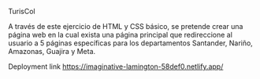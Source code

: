 TurisCol

A través de este ejercicio de HTML y CSS básico, se pretende crear una página web en la cual exista una página principal que redireccione al usuario a 5 páginas específicas para los departamentos Santander, Nariño, Amazonas, Guajira y Meta.


Deployment link https://imaginative-lamington-58def0.netlify.app/